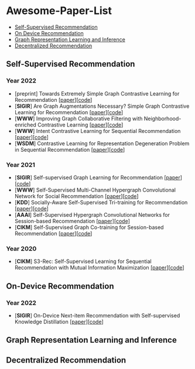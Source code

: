 # Awesome-Paper-List

- [Self-Supervised Recommendation](#self-supervised-recommendation)
- [On Device Recommendation](#on-device-recommendation)
- [Graph Representation Learning and Inference](#graph-representation-learning-and-inference)
- [Decentralized Recommendation](#decentralized-recommendation)

## Self-Supervised Recommendation
### Year 2022

 + [preprint] Towards Extremely Simple Graph Contrastive Learning for Recommendation [[paper](https://arxiv.org/pdf/2209.02544.pdf)][[code](https://github.com/Coder-Yu/SELFRec)]
 + [**SIGIR**] Are Graph Augmentations Necessary? Simple Graph Contrastive Learning for Recommendation [[paper](https://dl.acm.org/doi/abs/10.1145/3477495.3531937)][[code](https://github.com/Coder-Yu/SELFRec)]
 + [**WWW**] Improving Graph Collaborative Filtering with Neighborhood-enriched Contrastive Learning [[paper](https://arxiv.org/abs/2202.06200)][[code](https://github.com/RUCAIBox/NCL)]
 + [**WWW**] Intent Contrastive Learning for Sequential Recommendation [[paper](https://dl.acm.org/doi/10.1145/3485447.3512090)][[code](https://github.com/salesforce/ICLRec)]
 + [**WSDM**] Contrastive Learning for Representation Degeneration Problem in Sequential Recommendation [[paper](https://dl.acm.org/doi/abs/10.1145/3488560.3498433)][[code](https://github.com/RuihongQiu/DuoRec)]

### Year 2021

 + [**SIGIR**] Self-supervised Graph Learning for Recommendation [[paper](https://arxiv.org/abs/2010.10783)][[code](https://github.com/wujcan/SGL)]
 + [**WWW**] Self-Supervised Multi-Channel Hypergraph Convolutional Network for Social Recommendation [[paper](https://dl.acm.org/doi/abs/10.1145/3442381.3449844)][[code](https://github.com/Coder-Yu/QRec/blob/master/model/ranking/MHCN.py)]
 + [**KDD**] Socially-Aware Self-Supervised Tri-training for Recommendation [[paper](https://dl.acm.org/doi/10.1145/3447548.3467340)][[code](https://github.com/Coder-Yu/QRec/blob/master/model/ranking/SEPT.py)]
 + [**AAAI**] Self-Supervised Hypergraph Convolutional Networks for Session-based Recommendation [[paper]](https://ojs.aaai.org/index.php/AAAI/article/view/16578)[[code]](https://github.com/xiaxin1998/DHCN)
 + [**CIKM**] Self-Supervised Graph Co-training for Session-based Recommendation [[paper](https://dl.acm.org/doi/abs/10.1145/3459637.3482388)][[code](https://github.com/xiaxin1998/COTREC)]
 
### Year 2020
+ [**CIKM**] S3-Rec: Self-Supervised Learning for Sequential Recommendation with Mutual Information Maximization  [[paper]](https://dl.acm.org/doi/10.1145/3340531.3411954)[[code](https://github.com/RUCAIBox/CIKM2020-S3Rec)]

## On-Device Recommendation
### Year 2022
+ [**SIGIR**] On-Device Next-item Recommendation with Self-supervised Knowledge Distillation  [[paper]](https://dl.acm.org/doi/10.1145/3340531.3411954)[[code](https://github.com/xiaxin1998/OD-Rec)]

## Graph Representation Learning and Inference

## Decentralized Recommendation
